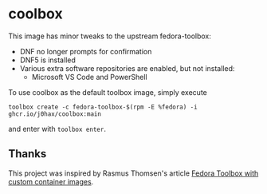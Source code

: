 # coolbox
This image has minor tweaks to the upstream fedora-toolbox:

- DNF no longer prompts for confirmation
- DNF5 is installed
- Various extra software repositories are enabled, but not installed:
  - Microsoft VS Code and PowerShell
  
To use coolbox as the default toolbox image, simply execute

```
toolbox create -c fedora-toolbox-$(rpm -E %fedora) -i ghcr.io/j0hax/coolbox:main
```

and enter with `toolbox enter`.

## Thanks
This project was inspired by Rasmus Thomsen's article [Fedora Toolbox with custom container images](https://www.cogitri.dev/posts/12-fedora-toolbox/).
